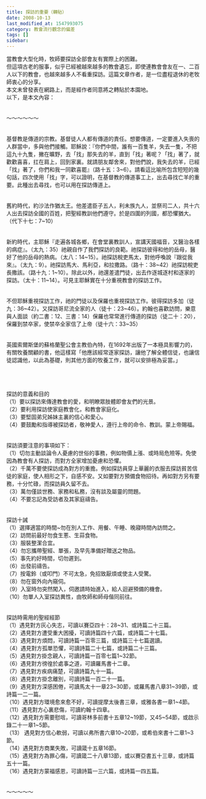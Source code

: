 ```yaml
---
title: 探訪的重要（轉貼）
date: 2008-10-13
last_modified_at: 1547993075
category: 教會流行觀念的偏差
tags: []
sidebar: 
---
```


<p>當教會大型化時，牧師要探訪全部會友有實際上的困難。<br/>但這項古老的服事，似乎已經被越來越多的教會遺忘，即使連教會會友在一、二百人以下的教會，也越來越多人不看重探訪。<!--more-->這篇文章作者，是一位盡程退休的老牧師衷心的分享。<br/>本文未曾發表在網路上，而是經作者同意將之轉貼於本園地。<br/>以下，是本文內容：<br/><br/><br/>～～～～～～<br/> <br/><br/>    基督教是傳道的宗教。基督徒人人都有傳道的責任。想要傳道，一定要進入失喪的人群當中，多與他們接觸。耶穌說：『你們中間，誰有一百隻羊，失去一隻，不把這九十九隻，撇在曠野，去「找」那失去的羊，直到「找」著呢？「找」著了，就歡歡喜喜，扛在肩上，回到家裏。就請朋友鄰舍來，對他們說，我失去的羊，已經「找」著了，你們和我一同歡喜罷』（路十五：3~6）。請看這比喻所包含短短的幾句話，四次使用「找」字，可以證明，在基督教的傳道事工上，出去尋找亡羊的重要。此種出去尋找，也可以用在探訪傳道上。<br/><br/><br/>    舊約時代，約沙法作猶太王。他差遣臣子五人，利未族九人，並祭司二人，共十六人出去探訪全國的百姓，把聖經教訓他們遵守。於是四圍的列國，都恐懼猶大。（代下十七：7~10）<br/><br/><br/>    新約時代，主耶穌『走遍各城各鄉，在會堂裏教訓人，宣講天國福音，又醫治各樣的病症』。（太九：35）祂親自作了我們探訪的良範。祂探訪彼得和他的岳母，醫好了他的岳母的熱病。（太八：14~15）。祂探訪稅吏馬太，對他呼喚說『跟從我來』。（太九：9）。祂探訪馬大、馬利亞，和拉撒路。（路十：38~42）祂探訪稅吏長撒該。（路十九：1~10）。除此以外，祂還差遣門徒，出去作逐城逐村和逐家的探訪。（太十：11~14）。可見主耶穌實在十分重視教會的探訪工作。<br/><br/><br/>    不但耶穌重視探訪工作，祂的門徒以及保羅也重視探訪工作。彼得探訪多加（徒九：36~42）。又探訪哥尼流全家的人（徒十：23~46）。約翰也喜歡訪問，樂意與人面談（約二書：12、三書：14）保羅也常常進行傳道的探訪（徒二十：20），保羅到禁卒家，使禁卒全家信了上帝（徒十六：33~35）<br/><br/><br/>    英國索爾斯堡的蘇格蘭聖公會主教伯內特，在1692年出版了一本極具影響力的，有關牧養關顧的書，他這樣寫「他應該經常逐家探訪，讓他了解全體信徒，也讓信徒認識他，以此為基礎，則其他方面的牧養工作，就可以安排極為妥當。」 <br/> <br/><br/><br/><br/>               探訪的意義和目的<br/>（1）要以探訪來傳達教會的愛，和明瞭眾肢體即會友們的光景。<br/>（2）要利用探訪使家庭教會化，和教會家庭化。<br/>（3）要堅固弟兄姊妹主裏的信心和愛心。<br/>（4）要鼓勵和指導被探訪者，敬神愛人，遵行上帝的命令、教訓。蒙上帝賜福。<br/><br/><br/>            探訪須要注意的事項如下：<br/>（1）切勿主動談論令人憂慮的世俗的事務，例如物價上漲、或時局危險等。免使因為教會有人探訪，而對方全家增加憂慮和恐懼。<br/>（2）千萬不要使探訪成為對方的重擔。例如探訪員穿上華麗的衣服去探訪貧苦信徒的家庭，使人相形之下，自感不安。又如要對方預備食物招待。再如對方另有要務，十分忙碌，而探訪員久留不去。<br/>（3）萬勿僅談世務、家務和私務，沒有談及屬靈的問題。<br/>（4）不要忘記為受訪者及其家庭禱告。<br/><br/><br/>                   探訪十誡 <br/>（1）選擇適當的時間~勿在別人工作、用餐、午睡、晚寢時間內訪問之。<br/>（2）訪問前最好勿食生蔥、生蒜食物。<br/>（3）服裝整潔合宜。<br/>（4）勿忘攜帶聖經、單張，及早先準備好贈送之物品。<br/>（5）事先約好時間，切勿遲到。<br/>（6）出發前禱告。<br/>（7）按電鈴（或叩門）不可太急，免招致厭煩或使主人受驚。<br/>（8）勿在窗外向內窺伺。<br/>（9）入室時勿突然闖入，伺邀請時始進入，給人迴避預備的機會。<br/>（10）勿單人入室探訪異性，由牧師和師母偕同前往。<br/><br/><br/>              探訪時需用的聖經經節<br/>（1）遇見對方灰心失志，可讀以賽亞四十：28~31、或詩篇二十三篇。<br/>（2）遇見對方遭受重大困擾，可讀詩篇四十六篇，或詩篇二十七篇。<br/>（3）遇見對方煩悶，可讀詩篇一百零三篇，或詩篇三十七篇選讀。<br/>（4）遇見對方孤單恐懼，可讀詩篇二十七篇，或詩篇二十三篇。<br/>（5）遇見對方掛念親人，可讀詩篇一百零七篇1~32節。<br/>（6）遇見對方徬徨於處事之道，可讀羅馬書十二章。<br/>（7）遇見對方疾病痛楚，可讀詩篇九十一篇。<br/>（8）遇見對方掛念離別，可讀詩篇一百二十一篇。<br/>（9）遇見對方深感困倦，可讀馬太十一章23~30節，或羅馬書八章31~39節，或詩篇一二一篇。<br/>（10）遇見對方環境愈來愈不好，可讀提摩太後書三章，或雅各書一章1~4節。<br/>（11）遇見對方心裏悲傷，可讀約翰十四章。<br/>（12）遇見對方需要慰唁，可讀哥林多前書十五章12~19節，又45~54節，或啟示錄二十一章1~5節。<br/>（13） 遇見對方信心軟弱，可讀以弗所書六章10~20節，或希伯來書十二章1~3節。<br/>（14）遇見對方商業失敗，可讀箴十五章16節。<br/>（15）遇見對方為罪心傷，可讀箴二十八章13節，或以賽亞書五十三章，或詩篇五十一篇。<br/>（16）遇見對方蒙福感恩，可讀詩篇一三六篇，或詩篇一四五篇。<br/><br/><br/>～～～～～<br/>
</p>